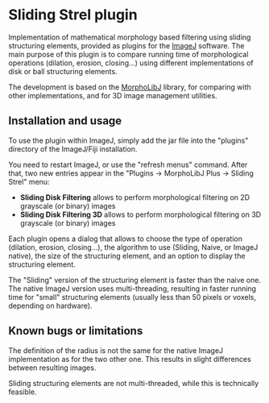 # Sliding Strel plugin

Implementation of mathematical morphology based filtering using sliding structuring elements,
provided as plugins for the [ImageJ](http://imagej.net/Welcome) software.
The main purpose of this plugin is to compare running time of morphological operations (dilation, erosion, closing...)
using different implementations of disk or ball structuring elements. 

The development is based on the
[MorphoLibJ](https://github.com/ijpb/MorphoLibJ) library, for comparing with other implementations, and for 3D image management utilities.

## Installation and usage

To use the plugin within ImageJ, simply add the jar file into the "plugins" directory 
of the ImageJ/Fiji installation.

You need to restart ImageJ, or use the "refresh menus" command. After that, two new entries appear in the 
"Plugins -> MorphoLibJ Plus -> Sliding Strel" menu:

* **Sliding Disk Filtering** allows to perform morphological filtering on 2D grayscale (or binary) images
* **Sliding Disk Filtering 3D** allows to perform morphological filtering on 3D grayscale (or binary) images

Each plugin opens a dialog that allows to choose the type of operation (dilation, erosion, closing...), 
the algorithm to use (Sliding, Naive, or ImageJ native), the size of the structuring element, and an option 
to display the structuring element.

The "Sliding" version of the structuring element is faster than the naive one. The native ImageJ version uses 
multi-threading, resulting in faster running time for "small" structuring elements (usually less than 50 pixels or 
voxels, depending on hardware).

## Known bugs or limitations 

The definition of the radius is not the same for the native ImageJ implementation as for the two other one.
This results in slight differences between resulting images.

Sliding structuring elements are not multi-threaded, while this is technically feasible.
